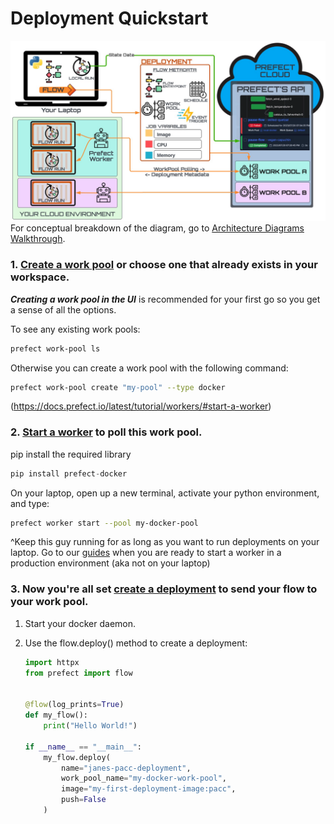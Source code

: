 # Deployment Quickstart

![Alt text](main_diagram.png)
For conceptual breakdown of the diagram, go to [Architecture Diagrams Walkthrough](archetecture_diagrams_walkthrough.md).

### 1. [Create a work pool](https://docs.prefect.io/latest/tutorial/workers/#create-a-work-pool) or choose one that already exists in your workspace.
_**Creating a work pool in the UI**_ is recommended for your first go so you get a sense of all the options.

To see any existing work pools:
```bash
prefect work-pool ls
``` 

Otherwise you can create a work pool with the following command:
```bash
prefect work-pool create "my-pool" --type docker
```
(https://docs.prefect.io/latest/tutorial/workers/#start-a-worker)

### 2. [Start a worker](https://docs.prefect.io/latest/tutorial/workers/#start-a-worker) to poll this work pool.

pip install the required library
```python
pip install prefect-docker
```

On your laptop, open up a new terminal, activate your python environment, and type:
```bash
prefect worker start --pool my-docker-pool
```
^Keep this guy running for as long as you want to run deployments on your laptop. Go to our [guides]() when you are ready to start a worker in a production environment (aka not on your laptop)

### 3. Now you're all set [create a deployment](https://docs.prefect.io/latest/tutorial/workers/#create-the-deployment) to send your flow to your work pool.


1. Start your docker daemon.
2. Use the flow.deploy() method to create a deployment:


    ```python
    import httpx
    from prefect import flow


    @flow(log_prints=True)
    def my_flow():
        print("Hello World!")

    if __name__ == "__main__":
        my_flow.deploy(
            name="janes-pacc-deployment", 
            work_pool_name="my-docker-work-pool", 
            image="my-first-deployment-image:pacc",
            push=False
        )
    ```

